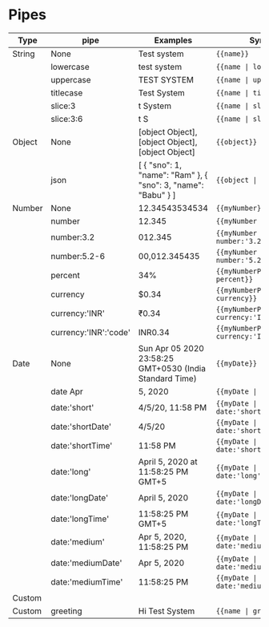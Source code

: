 # Pipes

| Type   | pipe                  | Examples                                                      | Syntax                                     |
| ------ | --------------------- | ------------------------------------------------------------- | ------------------------------------------ |
| String | None                  | Test system                                                   | `{{name}}`                                 |
|        | lowercase             | test system                                                   | `{{name \| lowercase}}`                    |
|        | uppercase             | TEST SYSTEM                                                   | `{{name \| uppercase}}`                    |
|        | titlecase             | Test System                                                   | `{{name \| titlecase}}`                    |
|        | slice:3               | t System                                                      | `{{name \| slice:3}}`                      |
|        | slice:3:6             | t S                                                           | `{{name \| slice:3:6}}`                    |
| Object | None                  | [object Object],[object Object],[object Object]               | `{{object}}`                               |
|        | json                  | [ { "sno": 1, "name": "Ram" }, { "sno": 3, "name": "Babu" } ] | `{{object \| json}}`                       |
| Number | None                  | 12.34543534534                                                | `{{myNumber}}`                             |
|        | number                | 12.345                                                        | `{{myNumber \| number}}`                   |
|        | number:3.2            | 012.345                                                       | `{{myNumber \| number:'3.2'}}`             |
|        | number:5.2-6          | 00,012.345435                                                 | `{{myNumber \| number:'5.2-6'}}`           |
|        | percent               | 34%                                                           | `{{myNumberPer \| percent}}`               |
|        | currency              | \$0.34                                                        | `{{myNumberPer \| currency}}`              |
|        | currency:'INR'        | ₹0.34                                                         | `{{myNumberPer \| currency:'INR'}}`        |
|        | currency:'INR':'code' | INR0.34                                                       | `{{myNumberPer \| currency:'INR':'code'}}` |
| Date   | None                  | Sun Apr 05 2020 23:58:25 GMT+0530 (India Standard Time)       | `{{myDate}}`                               |
|        | date Apr              | 5, 2020                                                       | `{{myDate \| date}}`                       |
|        | date:'short'          | 4/5/20, 11:58 PM                                              | `{{myDate \| date:'short'}}`               |
|        | date:'shortDate'      | 4/5/20                                                        | `{{myDate \| date:'shortDate'}}`           |
|        | date:'shortTime'      | 11:58 PM                                                      | `{{myDate \| date:'shortTime'}}`           |
|        | date:'long'           | April 5, 2020 at 11:58:25 PM GMT+5                            | `{{myDate \| date:'long'}}`                |
|        | date:'longDate'       | April 5, 2020                                                 | `{{myDate \| date:'longDate'}}`            |
|        | date:'longTime'       | 11:58:25 PM GMT+5                                             | `{{myDate \| date:'longTime'}}`            |
|        | date:'medium'         | Apr 5, 2020, 11:58:25 PM                                      | `{{myDate \| date:'medium'}}`              |
|        | date:'mediumDate'     | Apr 5, 2020                                                   | `{{myDate \| date:'mediumDate'}}`          |
|        | date:'mediumTime'     | 11:58:25 PM                                                   | `{{myDate \| date:'mediumTime'}}`          |
| Custom |                       |                                                               |                                            |
| Custom | greeting              | Hi Test System                                                | `{{name \| greeting}}`                     |
